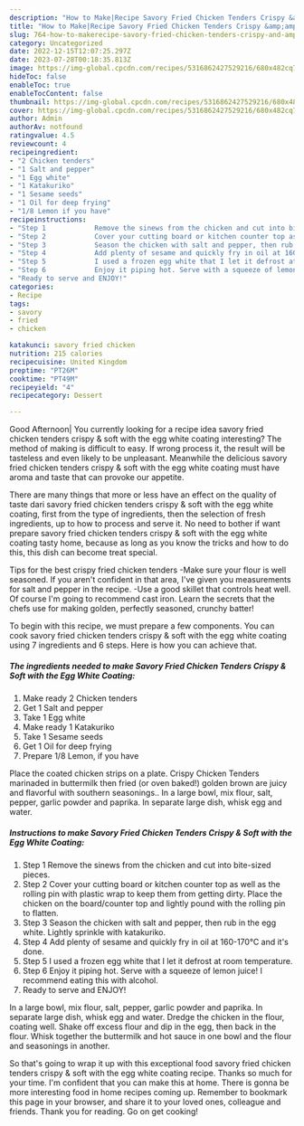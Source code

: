 ```yaml
---
description: "How to Make|Recipe Savory Fried Chicken Tenders Crispy &amp;amp; Soft with the Egg White Coating {That is Special"
title: "How to Make|Recipe Savory Fried Chicken Tenders Crispy &amp;amp; Soft with the Egg White Coating {That is Special"
slug: 764-how-to-makerecipe-savory-fried-chicken-tenders-crispy-and-amp-soft-with-the-egg-white-coating-that-is-special
category: Uncategorized
date: 2022-12-15T12:07:25.297Z
date: 2023-07-28T00:18:35.813Z
image: https://img-global.cpcdn.com/recipes/5316862427529216/680x482cq70/savory-fried-chicken-tenders-crispy-soft-with-the-egg-white-coating-recipe-main-photo.jpg
hideToc: false
enableToc: true
enableTocContent: false
thumbnail: https://img-global.cpcdn.com/recipes/5316862427529216/680x482cq70/savory-fried-chicken-tenders-crispy-soft-with-the-egg-white-coating-recipe-main-photo.jpg
cover: https://img-global.cpcdn.com/recipes/5316862427529216/680x482cq70/savory-fried-chicken-tenders-crispy-soft-with-the-egg-white-coating-recipe-main-photo.jpg
author: Admin
authorAv: notfound
ratingvalue: 4.5
reviewcount: 4
recipeingredient:
- "2 Chicken tenders"
- "1 Salt and pepper"
- "1 Egg white"
- "1 Katakuriko"
- "1 Sesame seeds"
- "1 Oil for deep frying"
- "1/8 Lemon if you have"
recipeinstructions:
- "Step 1            Remove the sinews from the chicken and cut into bite-sized pieces."
- "Step 2            Cover your cutting board or kitchen counter top as well as the rolling pin with plastic wrap to keep them from getting dirty. Place the chicken on the board/counter top and lightly pound with the rolling pin to flatten."
- "Step 3            Season the chicken with salt and pepper, then rub in the egg white. Lightly sprinkle with katakuriko."
- "Step 4            Add plenty of sesame and quickly fry in oil at 160-170℃ and it&#39;s done."
- "Step 5            I used a frozen egg white that I let it defrost at room temperature."
- "Step 6            Enjoy it piping hot. Serve with a squeeze of lemon juice! I recommend eating this with alcohol."
- "Ready to serve and ENJOY!"
categories:
- Recipe
tags:
- savory
- fried
- chicken

katakunci: savory fried chicken 
nutrition: 215 calories
recipecuisine: United Kingdom
preptime: "PT26M"
cooktime: "PT49M"
recipeyield: "4"
recipecategory: Dessert

---
```



Good Afternoon| You currently looking for a recipe idea savory fried chicken tenders crispy &amp; soft with the egg white coating interesting? The method of making is difficult to easy. If wrong process it, the result will be tasteless and even likely to be unpleasant. Meanwhile the delicious savory fried chicken tenders crispy &amp; soft with the egg white coating must have aroma and taste that can provoke our appetite.






There are many things that more or less have an effect on the quality of taste dari savory fried chicken tenders crispy &amp; soft with the egg white coating, first from the type of ingredients, then the selection of fresh ingredients, up to how to process and serve it. No need to bother if want prepare savory fried chicken tenders crispy &amp; soft with the egg white coating tasty home, because as long as you know the tricks and how to do this, this dish can become treat special.


Tips for the best crispy fried chicken tenders -Make sure your flour is well seasoned. If you aren&#39;t confident in that area, I&#39;ve given you measurements for salt and pepper in the recipe. -Use a good skillet that controls heat well. Of course I&#39;m going to recommend cast iron. Learn the secrets that the chefs use for making golden, perfectly seasoned, crunchy batter!


To begin with this recipe, we must prepare a few components. You can cook savory fried chicken tenders crispy &amp; soft with the egg white coating using 7 ingredients and 6 steps. Here is how you can achieve that.

<!--inarticleads1-->

##### The ingredients needed to make Savory Fried Chicken Tenders Crispy &amp; Soft with the Egg White Coating:

1. Make ready 2 Chicken tenders
1. Get 1 Salt and pepper
1. Take 1 Egg white
1. Make ready 1 Katakuriko
1. Take 1 Sesame seeds
1. Get 1 Oil for deep frying
1. Prepare 1/8 Lemon, if you have


Place the coated chicken strips on a plate. Crispy Chicken Tenders marinaded in buttermilk then fried (or oven baked!) golden brown are juicy and flavorful with southern seasonings.. In a large bowl, mix flour, salt, pepper, garlic powder and paprika. In separate large dish, whisk egg and water. 

<!--inarticleads2-->

##### Instructions to make Savory Fried Chicken Tenders Crispy &amp; Soft with the Egg White Coating:

1. Step 1            Remove the sinews from the chicken and cut into bite-sized pieces.
1. Step 2            Cover your cutting board or kitchen counter top as well as the rolling pin with plastic wrap to keep them from getting dirty. Place the chicken on the board/counter top and lightly pound with the rolling pin to flatten.
1. Step 3            Season the chicken with salt and pepper, then rub in the egg white. Lightly sprinkle with katakuriko.
1. Step 4            Add plenty of sesame and quickly fry in oil at 160-170℃ and it&#39;s done.
1. Step 5            I used a frozen egg white that I let it defrost at room temperature.
1. Step 6            Enjoy it piping hot. Serve with a squeeze of lemon juice! I recommend eating this with alcohol.
1. Ready to serve and ENJOY!

In a large bowl, mix flour, salt, pepper, garlic powder and paprika. In separate large dish, whisk egg and water. Dredge the chicken in the flour, coating well. Shake off excess flour and dip in the egg, then back in the flour. Whisk together the buttermilk and hot sauce in one bowl and the flour and seasonings in another. 

So that's going to wrap it up with this exceptional food savory fried chicken tenders crispy &amp; soft with the egg white coating recipe. Thanks so much for your time. I'm confident that you can make this at home. There is gonna be more interesting food in home recipes coming up. Remember to bookmark this page in your browser, and share it to your loved ones, colleague and friends. Thank you for reading. Go on get cooking!
